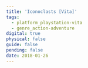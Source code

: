 ```yaml
---
title: 'Iconoclasts [Vita]'
tags:
  - platform_playstation-vita
  - genre_action-adventure
digital: true
physical: false
guide: false
pending: false
date: 2018-01-26
---
```

